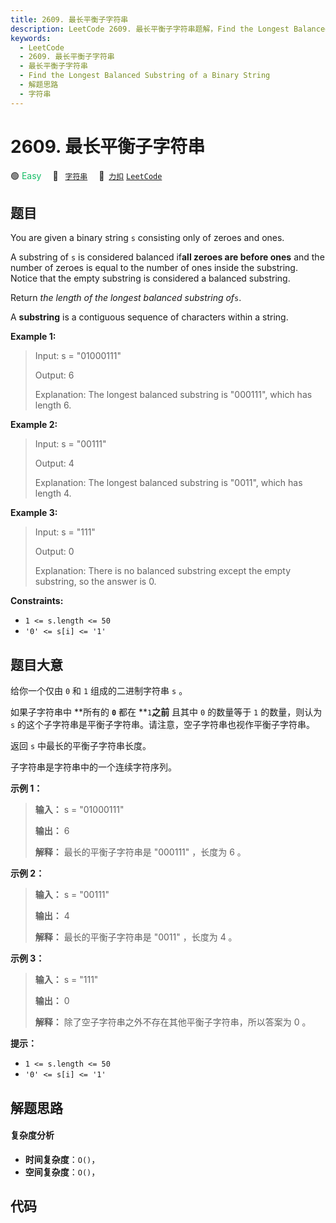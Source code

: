 ```yaml
---
title: 2609. 最长平衡子字符串
description: LeetCode 2609. 最长平衡子字符串题解，Find the Longest Balanced Substring of a Binary String，包含解题思路、复杂度分析以及完整的 JavaScript 代码实现。
keywords:
  - LeetCode
  - 2609. 最长平衡子字符串
  - 最长平衡子字符串
  - Find the Longest Balanced Substring of a Binary String
  - 解题思路
  - 字符串
---
```


# 2609. 最长平衡子字符串

🟢 <font color=#15bd66>Easy</font>&emsp; 🔖&ensp; [`字符串`](/tag/string.md)&emsp; 🔗&ensp;[`力扣`](https://leetcode.cn/problems/find-the-longest-balanced-substring-of-a-binary-string) [`LeetCode`](https://leetcode.com/problems/find-the-longest-balanced-substring-of-a-binary-string)

## 题目

You are given a binary string `s` consisting only of zeroes and ones.

A substring of `s` is considered balanced if**all zeroes are before ones** and
the number of zeroes is equal to the number of ones inside the substring.
Notice that the empty substring is considered a balanced substring.

Return _the length of the longest balanced substring of_`s`.

A **substring** is a contiguous sequence of characters within a string.



**Example 1:**

> Input: s = "01000111"
> 
> Output: 6
> 
> Explanation: The longest balanced substring is "000111", which has length 6.

**Example 2:**

> Input: s = "00111"
> 
> Output: 4
> 
> Explanation: The longest balanced substring is "0011", which has length 4. 

**Example 3:**

> Input: s = "111"
> 
> Output: 0
> 
> Explanation: There is no balanced substring except the empty substring, so the answer is 0.

**Constraints:**

  * `1 <= s.length <= 50`
  * `'0' <= s[i] <= '1'`


## 题目大意

给你一个仅由 `0` 和 `1` 组成的二进制字符串 `s` 。  

如果子字符串中 **所有的 **`0`** 都在 **`1`**之前** 且其中 `0` 的数量等于 `1` 的数量，则认为 `s`
的这个子字符串是平衡子字符串。请注意，空子字符串也视作平衡子字符串。

返回  `s` 中最长的平衡子字符串长度。

子字符串是字符串中的一个连续字符序列。



**示例 1：**

> 
> 
> 
> 
> 
> **输入：** s = "01000111"
> 
> **输出：** 6
> 
> **解释：** 最长的平衡子字符串是 "000111" ，长度为 6 。
> 
> 

**示例 2：**

> 
> 
> 
> 
> 
> **输入：** s = "00111"
> 
> **输出：** 4
> 
> **解释：** 最长的平衡子字符串是 "0011" ，长度为  4 。
> 
> 

**示例 3：**

> 
> 
> 
> 
> 
> **输入：** s = "111"
> 
> **输出：** 0
> 
> **解释：** 除了空子字符串之外不存在其他平衡子字符串，所以答案为 0 。
> 
> 



**提示：**

  * `1 <= s.length <= 50`
  * `'0' <= s[i] <= '1'`


## 解题思路

#### 复杂度分析

- **时间复杂度**：`O()`，
- **空间复杂度**：`O()`，

## 代码

```javascript

```